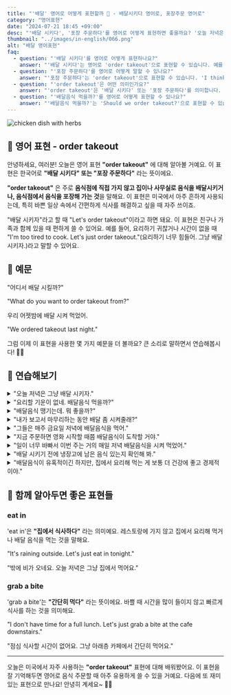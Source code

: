 ```yaml
---
title: "'배달' 영어로 어떻게 표현할까 🍔 - 배달시키다 영어로, 포장주문 영어로"
category: "영어표현"
date: "2024-07-21 18:45 +09:00"
desc: "'배달 시키다', '포장 주문하다'를 영어로 어떻게 표현하면 좋을까요? '오늘 저녁은 그냥 배달 시키자', '요리할 기운이 없네. 배달음식 먹을까?' 등을 영어로 표현하는 법을 배워봅시다. 다양한 예문을 통해서 연습하고 본인의 표현으로 만들어 보세요."
thumbnail: "../images/in-english/066.png"
alt: "배달 영어표현"
faq:
  - question: "'배달 시키다'를 영어로 어떻게 표현하나요?"
    answer: "'배달 시키다'는 영어로 'order takeout'으로 표현할 수 있습니다. 예를 들어, 'Let's order takeout tonight'은 '오늘 저녁은 배달 시키자'라는 의미입니다."
  - question: "'포장 주문하다'를 영어로 어떻게 말할 수 있나요?"
    answer: "'포장 주문하다'는 'order takeout'으로 표현할 수 있습니다. 'I think I'll order takeout for lunch'는 '점심으로 포장 주문을 할 것 같아'라고 해석됩니다."
  - question: "'order takeout'은 어떤 의미인가요?"
    answer: "'order takeout'은 '배달 시키다' 또는 '포장 주문하다'를 의미합니다. 음식점에 가지 않고 음식을 집이나 사무실로 배달시키거나, 음식점에서 음식을 포장해 가는 것을 말합니다."
  - question: "'배달음식 먹을까?'를 영어로 어떻게 표현할 수 있나요?"
    answer: "'배달음식 먹을까?'는 'Should we order takeout?'으로 표현할 수 있습니다."
---
```


![chicken dish with herbs](../images/in-english/066-1.avif)

## 🌟 영어 표현 - order takeout

안녕하세요, 여러분! 오늘은 영어 표현 **"order takeout"** 에 대해 알아볼 거예요. 이 표현은 한국어로 **"배달 시키다" 또는 "포장 주문하다"** 라는 뜻이에요.

**"order takeout"** 은 주로 **음식점에 직접 가지 않고 집이나 사무실로 음식을 배달시키거나, 음식점에서 음식을 포장해 가는 것**을 말해요. 이 표현은 미국에서 아주 흔하게 사용되는데, 특히 바쁜 일상 속에서 간편하게 식사를 해결하고 싶을 때 자주 쓰이죠.

"배달 시키자"라고 할 때 "Let's order takeout"이라고 하면 돼요. 이 표현은 친구나 가족과 함께 있을 때 편하게 쓸 수 있어요. 예를 들어, 요리하기 귀찮거나 시간이 없을 때 "I'm too tired to cook. Let's just order takeout."(요리하기 너무 힘들어. 그냥 배달 시키자.)라고 말할 수 있어요.

<script async src="https://pagead2.googlesyndication.com/pagead/js/adsbygoogle.js?client=ca-pub-1465612013356152"
     crossorigin="anonymous"></script>
<!-- engple-horizontal-ad -->

<ins class="adsbygoogle"
     style="display:block"
     data-ad-client="ca-pub-1465612013356152"
     data-ad-slot="2106896038"
     data-ad-format="auto"
     data-full-width-responsive="true"></ins>

<script>
     (adsbygoogle = window.adsbygoogle || []).push({});
</script>

## 📖 예문

"어디서 배달 시킬까?"

"What do you want to order takeout from?"

우리 어젯밤에 배달 시켜 먹었어.

"We ordered takeout last night."

그럼 이제 이 표현을 사용한 몇 가지 예문을 더 볼까요? 큰 소리로 말하면서 연습해봅시다! 🍕🍜

## 💬 연습해보기

<details>
<summary>"오늘 저녁은 그냥 배달 시키자."</summary>
<span>"Let's just order takeout tonight."</span>
</details>

<details>
<summary>"요리할 기운이 없네. 배달음식 먹을까?"</summary>
<span>"I'm too tired to cook. Should we order takeout?"</span>
</details>

<details>
<summary>"배달음식 땡기는데. 뭐 좋을까?"</summary>
<span>"I'm in the mood to order takeout. Any suggestions?"</span>
</details>

<details>
<summary>"내가 보고서 마무리하는 동안 배달 좀 시켜줄래?"</summary>
<span>"Can you order takeout while I finish this report?"</span>
</details>

<details>
<summary>"그들은 매주 금요일 저녁에 배달음식을 먹어."</summary>
<span>"They always order takeout on Friday nights."</span>
</details>

<details>
<summary>"지금 주문하면 영화 시작할 때쯤 배달음식이 도착할 거야."</summary>
<span>"If we order takeout now, it should arrive by the time the movie starts."</span>
</details>

<details>
<summary>"일이 너무 바빠서 이번 주는 거의 매일 저녁 배달음식을 시켜 먹었어."</summary>
<span>"I've been so busy with work that I've been ordering takeout almost every night this week."</span>
</details>

<details>
<summary>"배달 시키기 전에 냉장고에 남은 음식 있는지 확인해 봐."</summary>
<span>"Before you order takeout, check if we have any leftovers in the fridge."</span>
</details>

<details>
<summary>"배달음식이 유혹적이긴 하지만, 집에서 요리해 먹는 게 보통 더 건강에 좋고 경제적이야."</summary>
<span>"Though it's <a href="/blog/vocab-1/019.tempting/">tempting</a> to order takeout, cooking at home is often healthier and more economical."</span>
</details>

## 🤝 함께 알아두면 좋은 표현들

### eat in

'eat in'은 **"집에서 식사하다"** 라는 의미예요. 레스토랑에 가지 않고 집에서 요리해 먹거나 배달 음식을 먹는 것을 말해요.

"It's raining outside. Let's just eat in tonight."

"밖에 비가 오네요. 오늘 저녁은 그냥 집에서 먹어요."

### grab a bite

'grab a bite'는 **"간단히 먹다"** 라는 뜻이에요. 바쁠 때 시간을 많이 들이지 않고 빠르게 식사를 하는 것을 의미해요.

"I don't have time for a full lunch. Let's just grab a bite at the cafe downstairs."

"점심 식사할 시간이 없어요. 그냥 아래층 카페에서 간단히 먹어요."

---

오늘은 미국에서 자주 사용하는 **"order takeout"** 표현에 대해 배워봤어요. 이 표현을 잘 기억해두면 영어로 음식 주문할 때 아주 유용하게 쓸 수 있을 거예요. 다음에 또 재미있는 표현으로 만나요! 안녕히 계세요~ 🍔🥡
